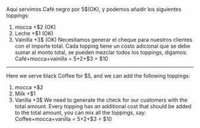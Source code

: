Aquí servimos Café negro por 5$(OK), y podemos añadir los siguientes toppings:
1. mocca +$2 (OK)
2. Leche +$1 (OK)
3. Vainilla +3$ (OK)
   Necesitamos generar el cheque para nuestros clientes con el importe total.
   Cada topping tiene un costo adicional que se debe sumar al monto total, se pueden mezclar todos los toppings, digamos:
   Café+mocca+vainilla = $5+$2+$3 = $10
************************************
Here we serve black Coffee for $5, and we can add the following toppings:
1. mocca +$2
2. Milk  +$1
3. Vanilla +3$
   We need to generate the check for our customers with the total amount.
   Every topping has an additional cost that should be added to the total amount, you can mix all the toppings, say:
   Coffee+mocca+vanilla = $5+$2+$3 = $10